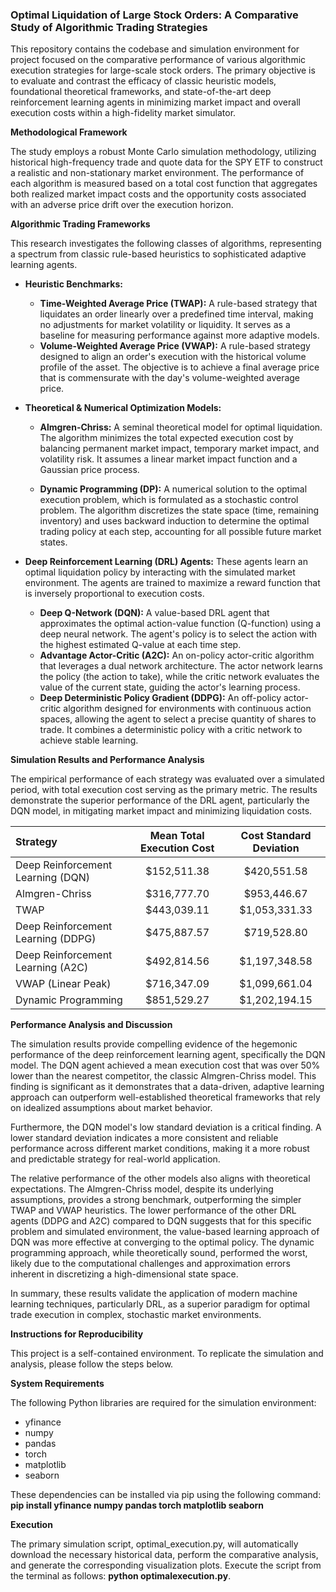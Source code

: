 ### **Optimal Liquidation of Large Stock Orders: A Comparative Study of Algorithmic Trading Strategies**

This repository contains the codebase and simulation environment for project focused on the comparative performance of various algorithmic execution strategies for large-scale stock orders. The primary objective is to evaluate and contrast the efficacy of classic heuristic models, foundational theoretical frameworks, and state-of-the-art deep reinforcement learning agents in minimizing market impact and overall execution costs within a high-fidelity market simulator.

**Methodological Framework**

The study employs a robust Monte Carlo simulation methodology, utilizing historical high-frequency trade and quote data for the SPY ETF to construct a realistic and non-stationary market environment. The performance of each algorithm is measured based on a total cost function that aggregates both realized market impact costs and the opportunity costs associated with an adverse price drift over the execution horizon.

**Algorithmic Trading Frameworks**

This research investigates the following classes of algorithms, representing a spectrum from classic rule-based heuristics to sophisticated adaptive learning agents. 
* **Heuristic Benchmarks:**
 
  * **Time-Weighted Average Price (TWAP):** A rule-based strategy that liquidates an order linearly over a predefined time interval, making no adjustments for market volatility or liquidity. It serves as a baseline for measuring performance against more adaptive models.
  * **Volume-Weighted Average Price (VWAP):** A rule-based strategy designed to align an order's execution with the historical volume profile of the asset. The objective is to achieve a final average price that is commensurate with the day's volume-weighted average price.

* **Theoretical & Numerical Optimization Models:**

  * **Almgren-Chriss:** A seminal theoretical model for optimal liquidation. The algorithm minimizes the total expected execution cost by balancing permanent market impact, temporary market impact, and volatility risk. It assumes a linear market impact function and a Gaussian price process.
 
  * **Dynamic Programming (DP):** A numerical solution to the optimal execution problem, which is formulated as a stochastic control problem. The algorithm discretizes the state space (time, remaining inventory) and uses backward induction to determine the optimal trading policy at each step, accounting for all possible future market states.

* **Deep Reinforcement Learning (DRL) Agents:** These agents learn an optimal liquidation policy by interacting with the simulated market environment. The agents are trained to maximize a reward function that is inversely proportional to execution costs.

  * **Deep Q-Network (DQN):** A value-based DRL agent that approximates the optimal action-value function (Q-function) using a deep neural network. The agent's policy is to select the action with the highest estimated Q-value at each time step.
  *  **Advantage Actor-Critic (A2C):**  An on-policy actor-critic algorithm that leverages a dual network architecture. The actor network learns the policy (the action to take), while the critic network evaluates the value of the current state, guiding the actor's learning process.
  *  **Deep Deterministic Policy Gradient (DDPG):** An off-policy actor-critic algorithm designed for environments with continuous action spaces, allowing the agent to select a precise quantity of shares to trade. It combines a deterministic policy with a critic network to achieve stable learning.

**Simulation Results and Performance Analysis**

The empirical performance of each strategy was evaluated over a simulated period, with total execution cost serving as the primary metric. The results demonstrate the superior performance of the DRL agent, particularly the DQN model, in mitigating market impact and minimizing liquidation costs.

| Strategy | Mean Total Execution Cost | Cost Standard Deviation |
|:---|:---:|:---:|
| Deep Reinforcement Learning (DQN) | $152,511.38 | $420,551.58 |
| Almgren-Chriss | $316,777.70 | $953,446.67 |
| TWAP | $443,039.11 | $1,053,331.33 |
| Deep Reinforcement Learning (DDPG) | $475,887.57 | $719,528.80 |
| Deep Reinforcement Learning (A2C) | $492,814.56 | $1,197,348.58 |
| VWAP (Linear Peak) | $716,347.09 | $1,099,661.04 |
| Dynamic Programming | $851,529.27 | $1,202,194.15 |

**Performance Analysis and Discussion**

The simulation results provide compelling evidence of the hegemonic performance of the deep reinforcement learning agent, specifically the DQN model. The DQN agent achieved a mean execution cost that was over 50% lower than the nearest competitor, the classic Almgren-Chriss model. This finding is significant as it demonstrates that a data-driven, adaptive learning approach can outperform well-established theoretical frameworks that rely on idealized assumptions about market behavior.

Furthermore, the DQN model's low standard deviation is a critical finding. A lower standard deviation indicates a more consistent and reliable performance across different market conditions, making it a more robust and predictable strategy for real-world application.

The relative performance of the other models also aligns with theoretical expectations. The Almgren-Chriss model, despite its underlying assumptions, provides a strong benchmark, outperforming the simpler TWAP and VWAP heuristics. The lower performance of the other DRL agents (DDPG and A2C) compared to DQN suggests that for this specific problem and simulated environment, the value-based learning approach of DQN was more effective at converging to the optimal policy. The dynamic programming approach, while theoretically sound, performed the worst, likely due to the computational challenges and approximation errors inherent in discretizing a high-dimensional state space.

In summary, these results validate the application of modern machine learning techniques, particularly DRL, as a superior paradigm for optimal trade execution in complex, stochastic market environments.

**Instructions for Reproducibility**

This project is a self-contained environment. To replicate the simulation and analysis, please follow the steps below.

**System Requirements**

The following Python libraries are required for the simulation environment:

* yfinance
* numpy
* pandas
* torch
* matplotlib
* seaborn

These dependencies can be installed via pip using the following command: **pip install yfinance numpy pandas torch matplotlib seaborn**

**Execution**

The primary simulation script, optimal_execution.py, will automatically download the necessary historical data, perform the comparative analysis, and generate the corresponding visualization plots. Execute the script from the terminal as follows: **python optimalexecution.py**.









